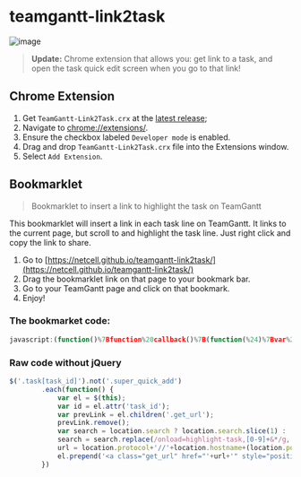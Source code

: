 # teamgantt-link2task

![image](http://i.imgur.com/AR6Z2Cc.png)

> **Update:** Chrome extension that allows you: get link to a task, and open the task quick edit screen when you go to that link!

## Chrome Extension

1. Get `TeamGantt-Link2Task.crx` at the [latest release](https://github.com/netcell/teamgantt-link2task/releases/latest);
2. Navigate to [chrome://extensions/](chrome://extensions/).
3. Ensure the checkbox labeled `Developer mode` is enabled.
4. Drag and drop `TeamGantt-Link2Task.crx` file into the Extensions window.
5. Select `Add Extension`.

## Bookmarklet

> Bookmarklet to insert a link to highlight the task on TeamGantt

This bookmarklet will insert a link in each task line on TeamGantt. It links to the current page, but scroll to and highlight the task line. Just right click and copy the link to share.

1. Go to [https://netcell.github.io/teamgantt-link2task/](https://netcell.github.io/teamgantt-link2task/)
2. Drag the bookmarklet link on that page to your bookmark bar.
3. Go to your TeamGantt page and click on that bookmark.
4. Enjoy!

### The bookmarket code:

```js
javascript:(function()%7Bfunction%20callback()%7B(function(%24)%7Bvar%20jQuery%3D%24%3B%24('.task%5Btask_id%5D').not('.super_quick_add').each(function()%20%7Bvar%20el%20%3D%20%24(this)%3Bvar%20id%20%3D%20el.attr('task_id')%3Bvar%20prevLink%20%3D%20el.children('.get_url')%3BprevLink.remove()%3Bvar%20search%20%3D%20location.search%20%3F%20location.search.slice(1)%20%3A%20''%3Bsearch%20%3D%20search.replace(%2Fonload%3Dhighlight-task%2C%5B0-9%5D%2B%26*%2Fg%2C%20'')%3Burl%20%3D%20location.protocol%2B'%2F%2F'%2Blocation.hostname%2B(location.port%3F%22%3A%22%2Blocation.port%3A%22%22)%2Blocation.pathname%2B'%3Fonload%3Dhighlight-task%2C'%2Bid%2B'%26'%2Bsearch%3Bel.prepend('%3Ca%20class%3D%22get_url%22%20href%3D%22'%2Burl%2B'%22%20style%3D%22position%3Aabsolute%3B%20left%3A%200%3B%22%3ELink%3C%2Fa%3E')%7D)%7D)(jQuery.noConflict(true))%7Dvar%20s%3Ddocument.createElement(%22script%22)%3Bs.src%3D%22https%3A%2F%2Fajax.googleapis.com%2Fajax%2Flibs%2Fjquery%2F1.7.1%2Fjquery.min.js%22%3Bif(s.addEventListener)%7Bs.addEventListener(%22load%22%2Ccallback%2Cfalse)%7Delse%20if(s.readyState)%7Bs.onreadystatechange%3Dcallback%7Ddocument.body.appendChild(s)%3B%7D)()
```

### Raw code without jQuery

```js
$('.task[task_id]').not('.super_quick_add')
		.each(function() {
			var el = $(this);
			var id = el.attr('task_id');
			var prevLink = el.children('.get_url');
			prevLink.remove();
			var search = location.search ? location.search.slice(1) : '';
			search = search.replace(/onload=highlight-task,[0-9]+&*/g, '');
			url = location.protocol+'//'+location.hostname+(location.port?":"+location.port:"")+location.pathname+'?onload=highlight-task,'+id+'&'+search;
			el.prepend('<a class="get_url" href="'+url+'" style="position:absolute; left: 0;">Link</a>')
		})
```
